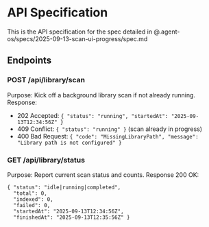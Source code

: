 # API Specification

This is the API specification for the spec detailed in @.agent-os/specs/2025-09-13-scan-ui-progress/spec.md

## Endpoints

### POST /api/library/scan

Purpose: Kick off a background library scan if not already running.
Response:
- 202 Accepted: `{ "status": "running", "startedAt": "2025-09-13T12:34:56Z" }`
- 409 Conflict: `{ "status": "running" }` (scan already in progress)
- 400 Bad Request: `{ "code": "MissingLibraryPath", "message": "Library path is not configured" }`

### GET /api/library/status

Purpose: Report current scan status and counts.
Response 200 OK:
```
{ "status": "idle|running|completed",
  "total": 0,
  "indexed": 0,
  "failed": 0,
  "startedAt": "2025-09-13T12:34:56Z",
  "finishedAt": "2025-09-13T12:35:56Z" }
```

